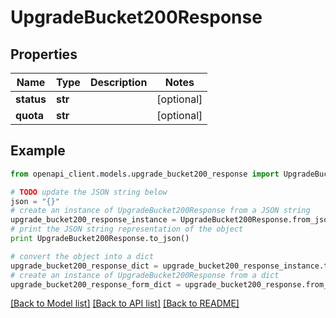 # UpgradeBucket200Response


## Properties
Name | Type | Description | Notes
------------ | ------------- | ------------- | -------------
**status** | **str** |  | [optional] 
**quota** | **str** |  | [optional] 

## Example

```python
from openapi_client.models.upgrade_bucket200_response import UpgradeBucket200Response

# TODO update the JSON string below
json = "{}"
# create an instance of UpgradeBucket200Response from a JSON string
upgrade_bucket200_response_instance = UpgradeBucket200Response.from_json(json)
# print the JSON string representation of the object
print UpgradeBucket200Response.to_json()

# convert the object into a dict
upgrade_bucket200_response_dict = upgrade_bucket200_response_instance.to_dict()
# create an instance of UpgradeBucket200Response from a dict
upgrade_bucket200_response_form_dict = upgrade_bucket200_response.from_dict(upgrade_bucket200_response_dict)
```
[[Back to Model list]](../README.md#documentation-for-models) [[Back to API list]](../README.md#documentation-for-api-endpoints) [[Back to README]](../README.md)


